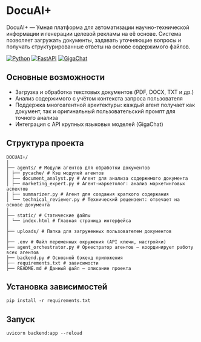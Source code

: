 # DocuAI+

DocuAI+ — Умная платформа для автоматизации научно-технической информации и генерации целевой рекламы на её основе. Система позволяет загружать документы, задавать уточняющие вопросы и получать структурированные ответы на основе содержимого файлов.

[![Python](https://img.shields.io/badge/Python-3.9%2B-blue?logo=python)](https://python.org)
[![FastAPI](https://img.shields.io/badge/FastAPI-0.100%2B-black?logo=fastapi)](https://fastapi.tiangolo.com)
[![GigaChat](https://img.shields.io/badge/GigaChat-Lite%20%7C%20Pro-purple)](https://developers.sber.ru/docs)

## Основные возможности

- Загрузка и обработка текстовых документов (PDF, DOCX, TXT и др.)
- Анализ содержимого с учётом контекста запроса пользователя
- Поддержка многоагентной архитектуры: каждый агент получает как документ, так и оригинальный пользовательский промпт для точного анализа
- Интеграция с API крупных языковых моделей (GigaChat)

## Структура проекта
```
DOCUAI+/
│
├── agents/ # Модули агентов для обработки документов
│ ├── pycache/ # Кэш модулей агентов
│ ├── document_analyst.py # Агент для анализа содержимого документа
│ ├── marketing_expert.py # Агент-маркетолог: анализ маркетинговых аспектов
│ ├── summarizer.py # Агент для создания краткого содержания
│ └── technical_reviewer.py # Технический рецензент: отвечает на основе документа
│
├── static/ # Статические файлы 
│ └── index.html # Главная страница интерфейса 
│
├── uploads/ # Папка для загруженных пользователем документов
│
├── .env # Файл переменных окружения (API ключи, настройки)
├── agent_orchestrator.py # Оркестратор агентов — координирует работу всех агентов
├── backend.py # Основной бэкенд приложения
├── requirements.txt # зависимости
├── README.md # Данный файл — описание проекта
```

## Установка зависимостей
```
pip install -r requirements.txt
```

## Запуск

```
uvicorn backend:app --reload
```